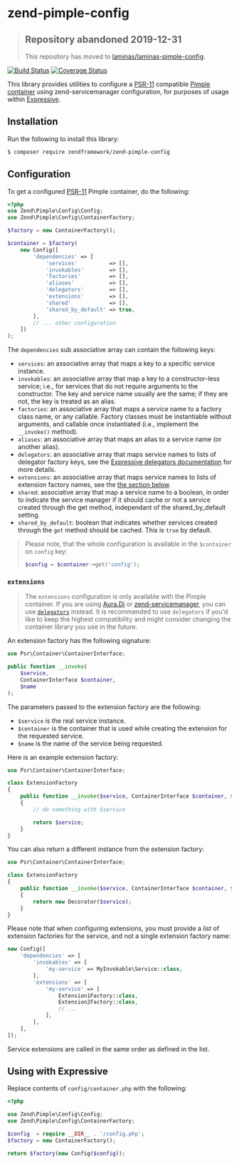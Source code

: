 # zend-pimple-config

> ## Repository abandoned 2019-12-31
>
> This repository has moved to [laminas/laminas-pimple-config](https://github.com/laminas/laminas-pimple-config).

[![Build Status](https://secure.travis-ci.org/zendframework/zend-pimple-config.svg?branch=master)](https://secure.travis-ci.org/zendframework/zend-pimple-config)
[![Coverage Status](https://coveralls.io/repos/github/zendframework/zend-pimple-config/badge.svg?branch=master)](https://coveralls.io/github/zendframework/zend-pimple-config?branch=master)

This library provides utilities to configure
a [PSR-11](http://www.php-fig.org/psr/psr-11/) compatible
[Pimple container](https://github.com/silexphp/Pimple)
using zend-servicemanager configuration, for purposes of usage within
[Expressive](https://docs.zendframework.com/zend-expressive).

## Installation

Run the following to install this library:

```bash
$ composer require zendframework/zend-pimple-config
```

## Configuration

To get a configured [PSR-11](http://www.php-fig.org/psr/psr-11/)
Pimple container, do the following:

```php
<?php
use Zend\Pimple\Config\Config;
use Zend\Pimple\Config\ContainerFactory;

$factory = new ContainerFactory();

$container = $factory(
    new Config([
        'dependencies' => [
            'services'          => [],
            'invokables'        => [],
            'factories'         => [],
            'aliases'           => [],
            'delegators'        => [],
            'extensions'        => [],
            'shared'            => [],
            'shared_by_default' => true,
        ],
        // ... other configuration
    ])
);
```

The `dependencies` sub associative array can contain the following keys:

- `services`: an associative array that maps a key to a specific service instance.
- `invokables`: an associative array that map a key to a constructor-less
  service; i.e., for services that do not require arguments to the constructor.
  The key and service name usually are the same; if they are not, the key is
  treated as an alias.
- `factories`: an associative array that maps a service name to a factory class
  name, or any callable. Factory classes must be instantiable without arguments,
  and callable once instantiated (i.e., implement the `__invoke()` method).
- `aliases`: an associative array that maps an alias to a service name (or
  another alias).
- `delegators`: an associative array that maps service names to lists of
  delegator factory keys, see the
  [Expressive delegators documentation](https://docs.zendframework.com/zend-servicemanager/delegators/)
  for more details.
- `extensions`: an associative array that maps service names to lists of
  extension factory names, see the [the section below](#extensions).
- `shared`: associative array that map a service name to a boolean, in order to
  indicate the service manager if it should cache or not a service created
  through the get method, independant of the shared_by_default setting.
- `shared_by_default`: boolean that indicates whether services created through
  the `get` method should be cached. This is `true` by default.

> Please note, that the whole configuration is available in the `$container`
> on `config` key:
>
> ```php
> $config = $container->get('config');
> ```

### `extensions`

> The `extensions` configuration is only available with the Pimple container.
> If you are using [Aura.Di](https://github.com/zendframework/zend-auradi-config)
> or [zend-servicemanager](https://docs.zendframework.com/zend-servicemanager/),
> you can use [`delegators`](https://docs.zendframework.com/zend-servicemanager/delegators/)
> instead. It is recommended to use `delegators` if you'd like to keep the 
> highest compatibility and might consider changing the container library you
> use in the future.

An extension factory has the following signature:

```php
use Psr\Container\ContainerInterface;

public function __invoke(
    $service,
    ContainerInterface $container,
    $name
);
```

The parameters passed to the extension factory are the following:

- `$service` is the real service instance.
- `$container` is the container that is used while creating the extension for
  the requested service.
- `$name` is the name of the service being requested.

Here is an example extension factory:

```php
use Psr\Container\ContainerInterface;

class ExtensionFactory
{
    public function __invoke($service, ContainerInterface $container, $name)
    {
        // do something with $service

        return $service;
    }
}
```

You can also return a different instance from the extension factory:

```php
use Psr\Container\ContainerInterface;

class ExtensionFactory
{
    public function __invoke($service, ContainerInterface $container, $name)
    {
        return new Decorator($service);
    }
}
```

Please note that when configuring extensions, you must provide a _list_ of
extension factories for the service, and not a single extension factory name:

```php
new Config([
    'dependencies' => [
        'invokables' => [
            'my-service' => MyInvokable\Service::class,
        ],
        'extensions' => [
            'my-service' => [
                Extension1Factory::class,
                Extension2Factory::class,
                // ...
            ],
        ],
    ],
]);
```

Service extensions are called in the same order as defined in the list.

## Using with Expressive

Replace contents of `config/container.php` with the following:

```php
<?php

use Zend\Pimple\Config\Config;
use Zend\Pimple\Config\ContainerFactory;

$config  = require __DIR__ . '/config.php';
$factory = new ContainerFactory();

return $factory(new Config($config));
```
